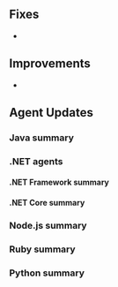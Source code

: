 <!--
title: "Contrast 3.6.7 - August 2019"
description: "Contrast 3.6.7 August 2019"
tags: "3.6.7 August Release Notes"
-->

## Fixes

* 

## Improvements

* 

## Agent Updates

### Java summary


### .NET agents 

 
#### .NET Framework summary


 
#### .NET Core summary


### Node.js summary 


### Ruby summary 


### Python summary


